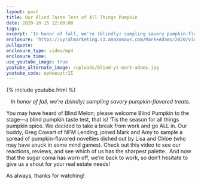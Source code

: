 ```yaml
---
layout: post
title: Our Blind Taste Test of All Things Pumpkin
date: 2020-10-15 12:00:00
tags:
excerpt: 'In honor of fall, we’re (blindly) sampling savory pumpkin-flavored treats.'
enclosure: 'https://vyralmarketing.s3.amazonaws.com/Mark+Adams/2020/videoplayback+(2).mp4'
pullquote:
enclosure_type: video/mp4
enclosure_time:
use_youtube_image: true
youtube_alternate_image: /uploads/blind-yt-mark-adams.jpg
youtube_code: epHueuztr2I
---
```


{% include youtube.html %}

<p style="text-align:center;"><em>In honor of fall, we’re (blindly) sampling savory pumpkin-flavored treats.</em></p>

You may have heard of Blind Melon; please welcome Blind Pumpkin to the stage—a blind pumpkin taste test, that is\! ‘Tis the season for all things pumpkin spice. We decided to take a break from work and go ALL in. Our buddy, Greg Cowart of NFM Lending, joined Mark and Amy to sample a spread of pumpkin-flavored novelties dished out by Lisa and Chloe (who may have snuck in some mind games). Check out this video to see our reactions, reviews, and see which of us has the sharpest palette.&nbsp; And now that the sugar coma has worn off, we’re back to work, so don’t hesitate to give us a shout for your real estate needs\!

As always, thanks for watching\!

&nbsp;

&nbsp;